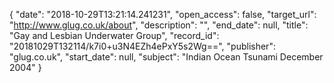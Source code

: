 {
  "date": "2018-10-29T13:21:14.241231", 
  "open_access": false, 
  "target_url": "http://www.glug.co.uk/about", 
  "description": "", 
  "end_date": null, 
  "title": "Gay and Lesbian Underwater Group", 
  "record_id": "20181029T132114/k7i0+u3N4EZh4ePxY5s2Wg==", 
  "publisher": "glug.co.uk", 
  "start_date": null, 
  "subject": "Indian Ocean Tsunami December 2004"
}

